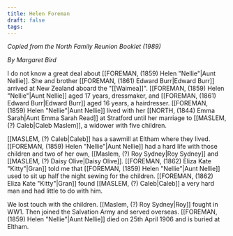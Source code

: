 ```yaml
---
title: Helen Foreman
draft: false
tags:
---
```

*Copied from the North Family Reunion Booklet (1989)*

*By Margaret Bird*

I do not know a great deal about [[FOREMAN, (1859) Helen "Nellie"|Aunt Nellie]]. She and brother [[FOREMAN, (1861) Edward Burr|Edward Burr]] arrived at New Zealand aboard the "[[Waimea]]". [[FOREMAN, (1859) Helen "Nellie"|Aunt Nellie]] aged 17 years, dressmaker, and [[FOREMAN, (1861) Edward Burr|Edward Burr]] aged 16 years, a hairdresser. [[FOREMAN, (1859) Helen "Nellie"|Aunt Nellie]] lived with her [[NORTH, (1844) Emma Sarah|Aunt Emma Sarah Read]] at Stratford until her marriage to [[MASLEM, (?) Caleb|Caleb Maslem]], a widower with five children.

[[MASLEM, (?) Caleb|Caleb]] has a sawmill at Eltham where they lived. [[FOREMAN, (1859) Helen "Nellie"|Aunt Nellie]] had a hard life with those children and two of her own, [[Maslem, (?) Roy Sydney|Roy Sydney]] and [[MASLEM, (?) Daisy Olive|Daisy Olive]]. [[FOREMAN, (1862) Eliza Kate "Kitty"|Gran]] told me that [[FOREMAN, (1859) Helen "Nellie"|Aunt Nellie]] used to sit up half the night sewing for the children. [[FOREMAN, (1862) Eliza Kate "Kitty"|Gran]] found [[MASLEM, (?) Caleb|Caleb]] a very hard man and had little to do with him.

We lost touch with the children. [[Maslem, (?) Roy Sydney|Roy]] fought in WW1. Then joined the Salvation Army and served overseas. [[FOREMAN, (1859) Helen "Nellie"|Aunt Nellie]] died on 25th April 1906 and is buried at Eltham.